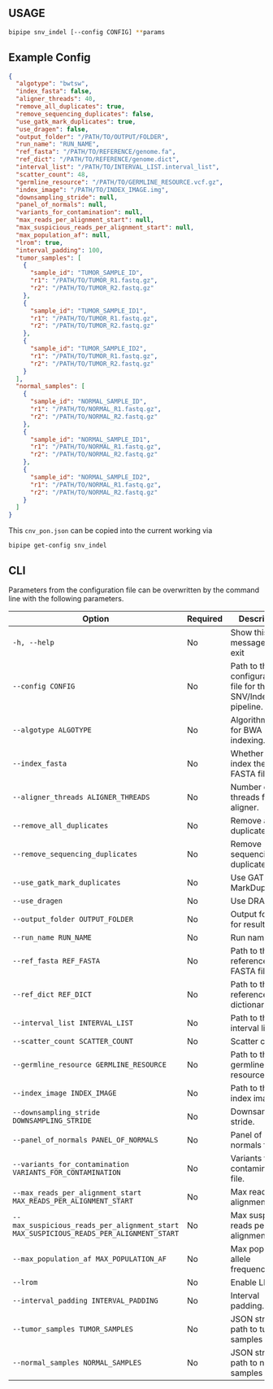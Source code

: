 ## USAGE

```bash
bipipe snv_indel [--config CONFIG] **params
```

## Example Config

```json
{
  "algotype": "bwtsw",
  "index_fasta": false,
  "aligner_threads": 40,
  "remove_all_duplicates": true,
  "remove_sequencing_duplicates": false,
  "use_gatk_mark_duplicates": true,
  "use_dragen": false,
  "output_folder": "/PATH/TO/OUTPUT/FOLDER",
  "run_name": "RUN_NAME",
  "ref_fasta": "/PATH/TO/REFERENCE/genome.fa",
  "ref_dict": "/PATH/TO/REFERENCE/genome.dict",
  "interval_list": "/PATH/TO/INTERVAL_LIST.interval_list",
  "scatter_count": 48,
  "germline_resource": "/PATH/TO/GERMLINE_RESOURCE.vcf.gz",
  "index_image": "/PATH/TO/INDEX_IMAGE.img",
  "downsampling_stride": null,
  "panel_of_normals": null,
  "variants_for_contamination": null,
  "max_reads_per_alignment_start": null,
  "max_suspicious_reads_per_alignment_start": null,
  "max_population_af": null,
  "lrom": true,
  "interval_padding": 100,
  "tumor_samples": [
    {
      "sample_id": "TUMOR_SAMPLE_ID",
      "r1": "/PATH/TO/TUMOR_R1.fastq.gz",
      "r2": "/PATH/TO/TUMOR_R2.fastq.gz"
    },
    {
      "sample_id": "TUMOR_SAMPLE_ID1",
      "r1": "/PATH/TO/TUMOR_R1.fastq.gz",
      "r2": "/PATH/TO/TUMOR_R2.fastq.gz"
    },
    {
      "sample_id": "TUMOR_SAMPLE_ID2",
      "r1": "/PATH/TO/TUMOR_R1.fastq.gz",
      "r2": "/PATH/TO/TUMOR_R2.fastq.gz"
    }
  ],
  "normal_samples": [
    {
      "sample_id": "NORMAL_SAMPLE_ID",
      "r1": "/PATH/TO/NORMAL_R1.fastq.gz",
      "r2": "/PATH/TO/NORMAL_R2.fastq.gz"
    },
    {
      "sample_id": "NORMAL_SAMPLE_ID1",
      "r1": "/PATH/TO/NORMAL_R1.fastq.gz",
      "r2": "/PATH/TO/NORMAL_R2.fastq.gz"
    },
    {
      "sample_id": "NORMAL_SAMPLE_ID2",
      "r1": "/PATH/TO/NORMAL_R1.fastq.gz",
      "r2": "/PATH/TO/NORMAL_R2.fastq.gz"
    }
  ]
}
```
This `cnv_pon.json`  can be copied into the current working via

```shell
bipipe get-config snv_indel
```


## CLI

Parameters from the configuration file can be overwritten by the command line with the following parameters.

| Option                                           | Required | Description                                      |
|--------------------------------------------------|----------|--------------------------------------------------|
| `-h, --help`                                     | No       | Show this help message and exit                 |
| `--config CONFIG`                                | No       | Path to the configuration file for the SNV/Indel pipeline. |
| `--algotype ALGOTYPE`                            | No       | Algorithm type for BWA indexing.                |
| `--index_fasta`                                  | No       | Whether to index the FASTA file.                |
| `--aligner_threads ALIGNER_THREADS`              | No       | Number of threads for the aligner.              |
| `--remove_all_duplicates`                        | No       | Remove all duplicates.                           |
| `--remove_sequencing_duplicates`                 | No       | Remove sequencing duplicates.                    |
| `--use_gatk_mark_duplicates`                     | No       | Use GATK MarkDuplicates.                         |
| `--use_dragen`                                   | No       | Use DRAGEN.                                      |
| `--output_folder OUTPUT_FOLDER`                  | No       | Output folder for results.                       |
| `--run_name RUN_NAME`                            | No       | Run name.                                        |
| `--ref_fasta REF_FASTA`                          | No       | Path to the reference FASTA file.               |
| `--ref_dict REF_DICT`                            | No       | Path to the reference dictionary file.          |
| `--interval_list INTERVAL_LIST`                  | No       | Path to the interval list file.                 |
| `--scatter_count SCATTER_COUNT`                  | No       | Scatter count.                                   |
| `--germline_resource GERMLINE_RESOURCE`          | No       | Path to the germline resource VCF.              |
| `--index_image INDEX_IMAGE`                      | No       | Path to the index image.                         |
| `--downsampling_stride DOWNSAMPLING_STRIDE`      | No       | Downsampling stride.                             |
| `--panel_of_normals PANEL_OF_NORMALS`            | No       | Panel of normals file.                           |
| `--variants_for_contamination VARIANTS_FOR_CONTAMINATION` | No | Variants for contamination file.           |
| `--max_reads_per_alignment_start MAX_READS_PER_ALIGNMENT_START` | No | Max reads per alignment start.       |
| `--max_suspicious_reads_per_alignment_start MAX_SUSPICIOUS_READS_PER_ALIGNMENT_START` | No | Max suspicious reads per alignment start. |
| `--max_population_af MAX_POPULATION_AF`          | No       | Max population allele frequency.                 |
| `--lrom`                                         | No       | Enable LROM.                                     |
| `--interval_padding INTERVAL_PADDING`            | No       | Interval padding.                                |
| `--tumor_samples TUMOR_SAMPLES`                  | No       | JSON string or path to tumor samples list.      |
| `--normal_samples NORMAL_SAMPLES`                | No       | JSON string or path to normal samples list.     |
